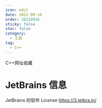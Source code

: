 ```yaml
---
icon: edit
date: 2022-09-16
order: 20220916
sticky: false
star: false
category:
  - 工具
tag:
  - C++
---
```


C++网址收藏

<!-- more -->

# JetBrains 信息

JetBrains 的软件 License
https://3.jetbra.in/
